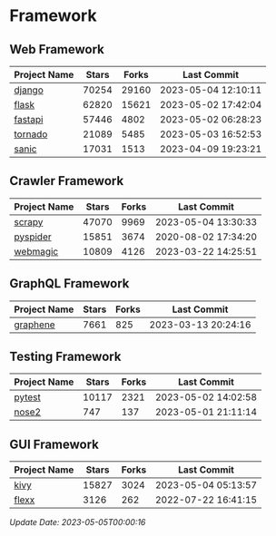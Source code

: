 # Framework

## Web Framework
| Project Name | Stars | Forks | Last Commit |
| ------------ | ----- | ----- | ----------- |
| [django](https://github.com/django/django) | 70254 | 29160 | 2023-05-04 12:10:11 |
| [flask](https://github.com/pallets/flask) | 62820 | 15621 | 2023-05-02 17:42:04 |
| [fastapi](https://github.com/tiangolo/fastapi) | 57446 | 4802 | 2023-05-02 06:28:23 |
| [tornado](https://github.com/tornadoweb/tornado) | 21089 | 5485 | 2023-05-03 16:52:53 |
| [sanic](https://github.com/sanic-org/sanic) | 17031 | 1513 | 2023-04-09 19:23:21 |

## Crawler Framework
| Project Name | Stars | Forks | Last Commit |
| ------------ | ----- | ----- | ----------- |
| [scrapy](https://github.com/scrapy/scrapy) | 47070 | 9969 | 2023-05-04 13:30:33 |
| [pyspider](https://github.com/binux/pyspider) | 15851 | 3674 | 2020-08-02 17:34:20 |
| [webmagic](https://github.com/code4craft/webmagic) | 10809 | 4126 | 2023-03-22 14:25:51 |

## GraphQL Framework
| Project Name | Stars | Forks | Last Commit |
| ------------ | ----- | ----- | ----------- |
| [graphene](https://github.com/graphql-python/graphene) | 7661 | 825 | 2023-03-13 20:24:16 |

## Testing Framework
| Project Name | Stars | Forks | Last Commit |
| ------------ | ----- | ----- | ----------- |
| [pytest](https://github.com/pytest-dev/pytest) | 10117 | 2321 | 2023-05-02 14:02:58 |
| [nose2](https://github.com/nose-devs/nose2) | 747 | 137 | 2023-05-01 21:11:14 |

## GUI Framework
| Project Name | Stars | Forks | Last Commit |
| ------------ | ----- | ----- | ----------- |
| [kivy](https://github.com/kivy/kivy) | 15827 | 3024 | 2023-05-04 05:13:57 |
| [flexx](https://github.com/flexxui/flexx) | 3126 | 262 | 2022-07-22 16:41:15 |

*Update Date: 2023-05-05T00:00:16*